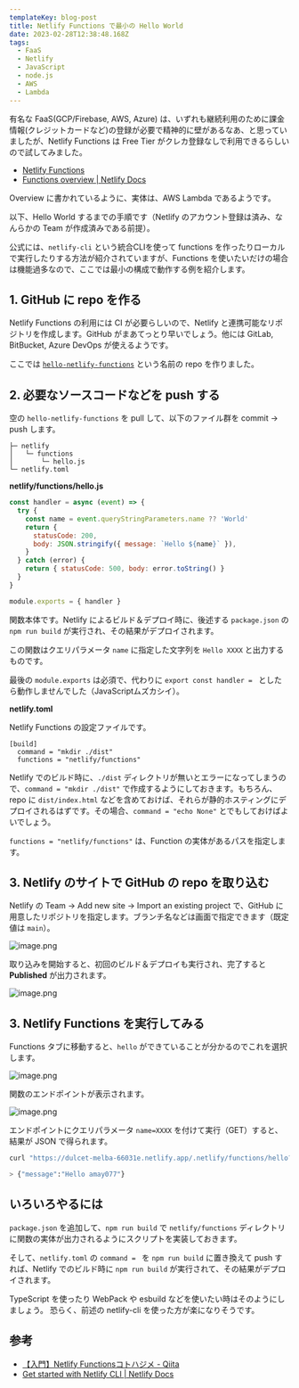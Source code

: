 ```yaml
---
templateKey: blog-post
title: Netlify Functions で最小の Hello World
date: 2023-02-28T12:38:48.168Z
tags:
  - FaaS
  - Netlify
  - JavaScript
  - node.js
  - AWS
  - Lambda
---
```


有名な FaaS(GCP/Firebase, AWS, Azure) は、いずれも継続利用のために課金情報(クレジットカードなど)の登録が必要で精神的に壁があるなあ、と思っていましたが、Netlify Functions は Free Tier がクレカ登録なしで利用できるらしいので試してみました。

- [Netlify Functions](https://www.netlify.com/products/functions/)
- [Functions overview | Netlify Docs](https://docs.netlify.com/functions/overview/)

Overview に書かれているように、実体は、AWS Lambda であるようです。

以下、Hello World するまでの手順です（Netlify のアカウント登録は済み、なんらかの Team が作成済みである前提）。

公式には、``netlify-cli`` という統合CLIを使って functions を作ったりローカルで実行したりする方法が紹介されていますが、Functions を使いたいだけの場合は機能過多なので、ここでは最小の構成で動作する例を紹介します。


## 1. GitHub に repo を作る

Netlify Functions の利用には CI が必要らしいので、Netlify と連携可能なリポジトリを作成します。GitHub がまあてっとり早いでしょう。他には GitLab, BitBucket, Azure DevOps が使えるようです。

ここでは [``hello-netlify-functions``](https://github.com/amay077/hello-netlify-functions/) という名前の repo を作りました。

## 2. 必要なソースコードなどを push する

空の ``hello-netlify-functions`` を pull して、以下のファイル群を commit → push します。

```
├─ netlify
│   └─ functions
│       └─ hello.js
└─ netlify.toml

```

**netlify/functions/hello.js**


```javascript
const handler = async (event) => {
  try {
    const name = event.queryStringParameters.name ?? 'World'
    return {
      statusCode: 200,
      body: JSON.stringify({ message: `Hello ${name}` }),
    }
  } catch (error) {
    return { statusCode: 500, body: error.toString() }
  }
}

module.exports = { handler }
```

関数本体です。Netlify によるビルド＆デプロイ時に、後述する ``package.json`` の ``npm run build`` が実行され、その結果がデプロイされます。

この関数はクエリパラメータ ``name`` に指定した文字列を ``Hello XXXX`` と出力するものです。

最後の ``module.exports`` は必須で、代わりに ``export const handler = `` としたら動作しませんでした（JavaScriptムズカシイ）。


**netlify.toml**

Netlify Functions の設定ファイルです。

```
[build]
  command = "mkdir ./dist"
  functions = "netlify/functions"
```

Netlify でのビルド時に、``./dist`` ディレクトリが無いとエラーになってしまうので、``command = "mkdir ./dist"`` で作成するようにしておきます。もちろん、repo に ``dist/index.html`` などを含めておけば、それらが静的ホスティングにデプロイされるはずです。その場合、``command = "echo None"`` とでもしておけばよいでしょう。

``functions = "netlify/functions"`` は、Function の実体があるパスを指定します。


## 3. Netlify のサイトで GitHub の repo を取り込む

Netlify の Team → Add new site → Import an existing project で、GitHub に用意したリポジトリを指定します。ブランチ名などは画面で指定できます（既定値は ``main``）。

![image.png](/img/2023-02-28-01GTARM978EZXBHN0XJJTPR40Z.png)

取り込みを開始すると、初回のビルド＆デプロイも実行され、完了すると **Published** が出力されます。

![image.png](/img/2023-02-28-01GTARXQGHC6425T2EW5QBE5K4.png)

## 3. Netlify Functions を実行してみる

Functions タブに移動すると、``hello`` ができていることが分かるのでこれを選択します。

![image.png](/img/2023-02-28-01GTAS31N0T17NPDEM4A4NF8QY.png)

関数のエンドポイントが表示されます。

![image.png](/img/2023-02-28-01GTAS4YKTMAG8Z6M9H9ZNT1YM.png)

エンドポイントにクエリパラメータ ``name=XXXX`` を付けて実行（GET）すると、結果が JSON で得られます。

```bash
curl "https://dulcet-melba-66031e.netlify.app/.netlify/functions/hello?name=amay077"

> {"message":"Hello amay077"}
```

## いろいろやるには

``package.json`` を追加して、``npm run build`` で ``netlify/functions`` ディレクトリに関数の実体が出力されるようにスクリプトを実装しておきます。

そして、``netlify.toml`` の ``command = `` を ``npm run build`` に置き換えて push すれば、Netlify でのビルド時に ``npm run build`` が実行されて、その結果がデプロイされます。

TypeScript を使ったり WebPack や esbuild などを使いたい時はそのようにしましょう。
恐らく、前述の netlify-cli を使った方が楽になりそうです。

## 参考

- [【入門】Netlify Functionsコトハジメ - Qiita](https://qiita.com/Sr_Bangs/items/7867853f5e71bd4ada56)
- [Get started with Netlify CLI | Netlify Docs](https://docs.netlify.com/cli/get-started/)

